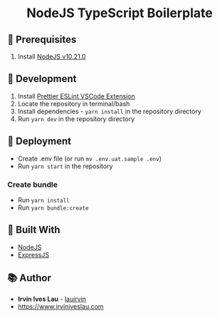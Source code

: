 <h1 align="center">
NodeJS TypeScript Boilerplate
</h1>

## 🧰 Prerequisites

1. Install [NodeJS v10.21.0](https://nodejs.org/en/)

## 🚀 Development

1. Install [Prettier ESLint VSCode Extension](https://marketplace.visualstudio.com/items?itemName=rvest.vs-code-prettier-eslint)
2. Locate the repository in terminal/bash
3. Install dependencies - `yarn install` in the repository directory
4. Run `yarn dev` in the repository directory

## 🎁 Deployment

- Create .env file (or run `mv .env.uat.sample .env`)
- Run `yarn start` in the repository

### Create bundle

- Run `yarn install`
- Run `yarn bundle:create`

## 👷 Built With

- [NodeJS](https://nodejs.org/en/)
- [ExpressJS](https://expressjs.com/)

## 📚 Author

- **Irvin Ives Lau** - [lauirvin](https://github.com/lauirvin)
- https://www.irviniveslau.com
